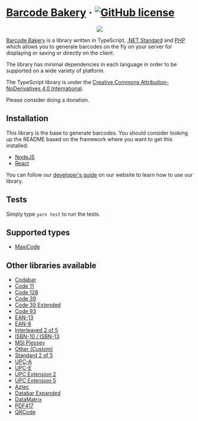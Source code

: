 ﻿# [Barcode Bakery](https://www.barcodebakery.com/) &middot; [![GitHub license](https://img.shields.io/badge/license-CC%20BY--ND-blue.svg)](https://creativecommons.org/licenses/by-nd/4.0/deed.en)

<p align="center"><a href="https://www.barcodebakery.com" target="_blank">
    <img src="https://www.barcodebakery.com/images/BCG-Logo-SQ-GitHub.svg">
</a></p>

[Barcode Bakery](https://www.barcodebakery.com) is a library written in TypeScript, [.NET Standard](https://github.com/barcode-bakery/barcode-dotnet-1d/) and [PHP](https://github.com/barcode-bakery/barcode-php-1d/) which allows you to generate barcodes on the fly on your server for displaying or saving or directly on the client.

The library has minimal dependencies in each language in order to be supported on a wide variety of platform.

The TypeScript library is under the [Creative Commons Attribution-NoDerivatives 4.0 International](https://creativecommons.org/licenses/by-nd/4.0/deed.en).

Please consider doing a donation.

## Installation

This library is the base to generate barcodes.
You should consider looking up the README based on the framework where you want to get this installed:

- [NodeJS](https://github.com/barcode-bakery/barcode-typescript/examples/nodejs/maxicode)
- [React](https://github.com/barcode-bakery/barcode-typescript/examples/react/maxicode)

You can follow our [developer's guide](https://www.barcodebakery.com/en/docs/nodejs/guide) on our website to learn how to use our library.

## Tests

Simply type `yarn test` to run the tests.

## Supported types

- [MaxiCode](https://www.barcodebakery.com/en/docs/nodejs/barcode/maxicode/api)

## Other libraries available

- [Codabar](https://www.barcodebakery.com/en/docs/nodejs/barcode/codabar/api)
- [Code 11](https://www.barcodebakery.com/en/docs/nodejs/barcode/code11/api)
- [Code 128](https://www.barcodebakery.com/en/docs/nodejs/barcode/code128/api)
- [Code 39](https://www.barcodebakery.com/en/docs/nodejs/barcode/code39/api)
- [Code 39 Extended](https://www.barcodebakery.com/en/docs/nodejs/barcode/code39extended/api)
- [Code 93](https://www.barcodebakery.com/en/docs/nodejs/barcode/code93/api)
- [EAN-13](https://www.barcodebakery.com/en/docs/nodejs/barcode/ean13/api)
- [EAN-8](https://www.barcodebakery.com/en/docs/nodejs/barcode/ean8/api)
- [Interleaved 2 of 5](https://www.barcodebakery.com/en/docs/nodejs/barcode/i25/api)
- [ISBN-10 / ISBN-13](https://www.barcodebakery.com/en/docs/nodejs/barcode/isbn/api)
- [MSI Plessey](https://www.barcodebakery.com/en/docs/nodejs/barcode/msi/api)
- [Other (Custom)](https://www.barcodebakery.com/en/docs/nodejs/barcode/othercode/api)
- [Standard 2 of 5](https://www.barcodebakery.com/en/docs/nodejs/barcode/s25/api)
- [UPC-A](https://www.barcodebakery.com/en/docs/nodejs/barcode/upca/api)
- [UPC-E](https://www.barcodebakery.com/en/docs/nodejs/barcode/upce/api)
- [UPC Extension 2](https://www.barcodebakery.com/en/docs/nodejs/barcode/upcext2/api)
- [UPC Extension 5](https://www.barcodebakery.com/en/docs/nodejs/barcode/upcext5/api)
- [Aztec](https://www.barcodebakery.com/en/docs/nodejs/barcode/aztec/api)
- [Databar Expanded](https://www.barcodebakery.com/en/docs/nodejs/barcode/databarexpanded/api)
- [DataMatrix](https://www.barcodebakery.com/en/docs/nodejs/barcode/datamatrix/api)
- [PDF417](https://www.barcodebakery.com/en/docs/nodejs/barcode/pdf417/api)
- [QRCode](https://www.barcodebakery.com/en/docs/nodejs/barcode/qrcode/api)

